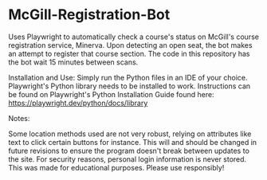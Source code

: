 # McGill-Registration-Bot
Uses Playwright to automatically check a course's status on McGill's course registration service, Minerva. Upon detecting an open seat, the bot makes an attempt to register that course section. The code in this repository has the bot wait 15 minutes between scans.

Installation and Use: Simply run the Python files in an IDE of your choice. Playwright's Python library needs to be installed to work. Instructions can be found on Playwright's Python Installation Guide found here: https://playwright.dev/python/docs/library

Notes:

Some location methods used are not very robust, relying on attributes like text to click certain buttons for instance. This will and should be changed in future revisions to ensure the program doesn't break between updates to the site.
For security reasons, personal login information is never stored.
This was made for educational purposes. Please use responsibly!
